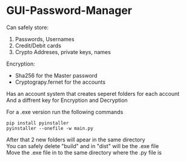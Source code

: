 # GUI-Password-Manager

Can safely store:
  1. Passwords, Usernames
  2. Credit/Debit cards
  3. Crypto Addreses, private keys, names

Encryption:
  * Sha256 for the Master password
  * Cryptograpy.fernet for the accounts

Has an account system that creates seperet folders for each account  
And a diffrent key for Encryption and Decryption


For a .exe version run the following commands  
```
pip install pyinstaller
pyinstaller --onefile -w main.py
```
After that 2 new folders will apear in the same directory  
You can safely delete "build" and in "dist" will be the .exe file  
Move the .exe file in to the same directory where the .py file is
